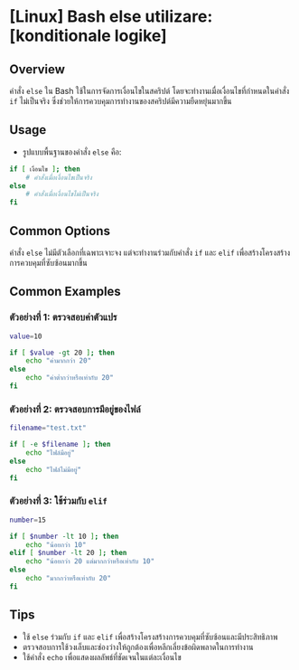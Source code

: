 # [Linux] Bash else utilizare: [konditionale logike]

## Overview
คำสั่ง `else` ใน Bash ใช้ในการจัดการเงื่อนไขในสคริปต์ โดยจะทำงานเมื่อเงื่อนไขที่กำหนดในคำสั่ง `if` ไม่เป็นจริง ซึ่งช่วยให้การควบคุมการทำงานของสคริปต์มีความยืดหยุ่นมากขึ้น

## Usage
- รูปแบบพื้นฐานของคำสั่ง `else` คือ:

```bash
if [ เงื่อนไข ]; then
    # คำสั่งเมื่อเงื่อนไขเป็นจริง
else
    # คำสั่งเมื่อเงื่อนไขไม่เป็นจริง
fi
```

## Common Options
คำสั่ง `else` ไม่มีตัวเลือกที่เฉพาะเจาะจง แต่จะทำงานร่วมกับคำสั่ง `if` และ `elif` เพื่อสร้างโครงสร้างการควบคุมที่ซับซ้อนมากขึ้น

## Common Examples

### ตัวอย่างที่ 1: ตรวจสอบค่าตัวแปร
```bash
value=10

if [ $value -gt 20 ]; then
    echo "ค่ามากกว่า 20"
else
    echo "ค่าต่ำกว่าหรือเท่ากับ 20"
fi
```

### ตัวอย่างที่ 2: ตรวจสอบการมีอยู่ของไฟล์
```bash
filename="test.txt"

if [ -e $filename ]; then
    echo "ไฟล์มีอยู่"
else
    echo "ไฟล์ไม่มีอยู่"
fi
```

### ตัวอย่างที่ 3: ใช้ร่วมกับ `elif`
```bash
number=15

if [ $number -lt 10 ]; then
    echo "น้อยกว่า 10"
elif [ $number -lt 20 ]; then
    echo "น้อยกว่า 20 แต่มากกว่าหรือเท่ากับ 10"
else
    echo "มากกว่าหรือเท่ากับ 20"
fi
```

## Tips
- ใช้ `else` ร่วมกับ `if` และ `elif` เพื่อสร้างโครงสร้างการควบคุมที่ซับซ้อนและมีประสิทธิภาพ
- ตรวจสอบการใช้วงเล็บและช่องว่างให้ถูกต้องเพื่อหลีกเลี่ยงข้อผิดพลาดในการทำงาน
- ใช้คำสั่ง `echo` เพื่อแสดงผลลัพธ์ที่ชัดเจนในแต่ละเงื่อนไข